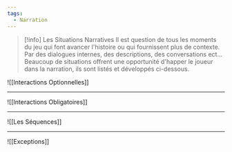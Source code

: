 ```yaml
---
tags:
  - Narration
---
```

> [!info] Les Situations Narratives
> Il est question de tous les moments du jeu qui font avancer l'histoire ou qui fournissent plus de contexte. Par des dialogues internes, des descriptions, des conversations ect... Beaucoup de situations offrent une opportunité d'happer le joueur dans la narration, ils sont listés et développés ci-dessous. 

![[Interactions Optionnelles]]

---

![[Interactions Obligatoires]]

---

![[Les Séquences]]

---

![[Exceptions]]